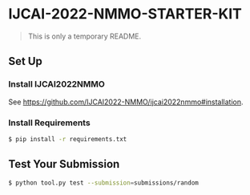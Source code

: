 # IJCAI-2022-NMMO-STARTER-KIT

> This is only a temporary README.

## Set Up

### Install IJCAI2022NMMO

See https://github.com/IJCAI2022-NMMO/ijcai2022nmmo#installation.

### Install Requirements

```bash
$ pip install -r requirements.txt
```

## Test Your Submission

```bash
$ python tool.py test --submission=submissions/random
```
